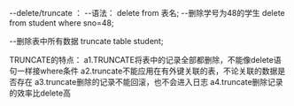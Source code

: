 --delete/truncate  ：
        --语法：
         delete from 表名;
--删除学号为48的学生
delete from student where sno=48;

--删除表中所有数据
truncate  table student;

TRUNCATE的特点：
	a1.TRUNCATE将表中的记录全部都删除，不能像delete语句一样接where条件
     	a2.truncate不能应用在有外键关联的表，不论关联的数据是否存在
        a3.truncate删除的记录不能回滚，也不会进入日志
        a4.truncate删除记录的效率比delete高  